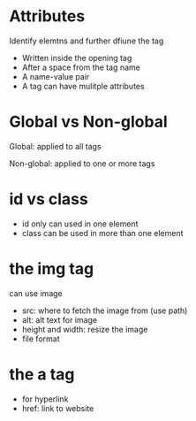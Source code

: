 # Attributes

Identify elemtns and further dfiune the tag
- Written inside the opening tag
- After a space from the tag name
- A name-value pair
- A tag can have mulitple attributes

# Global vs Non-global

Global: applied to all tags

Non-global: applied to one or more tags

# id vs class

- id only can used in one element
- class can be used in more than one element

# the img tag

can use image
- src: where to fetch the image from (use path)
- alt: alt text for image
- height and width: resize the image
- file format

# the a tag

- for hyperlink
- href: link to website